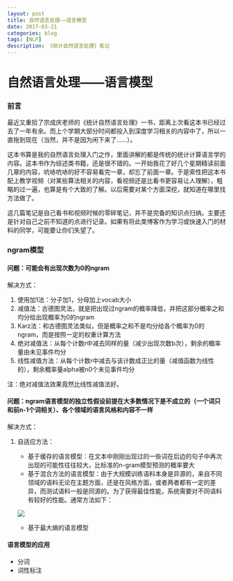 ```yaml
--- 
layout: post 
title: 自然语言处理——语言模型
date: 2017-03-21 
categories: blog 
tags: [NLP] 
description: 《统计自然语言处理》笔记
--- 
```


# 自然语言处理——语言模型

### 前言

最近又重拾了宗成庆老师的《统计自然语言处理》一书，距离上次看这本书已经过去了一年有余。而上个学期大部分时间都投入到深度学习相关的内容中了，所以一直拖到现在（当然，并不是因为闲下来了……）。

这本书算是我的自然语言处理入门之作，里面讲解的都是传统的统计计算语言学的内容。这本书作为综述类书籍，还是很不错的。一开始我花了好几个星期精读前面几章的内容，吭哧吭哧的好不容易看完一章，却忘了前面一章。于是索性把这本书配上教学视频（对某些算法相关的内容，看视频还是比看书更容易让人理解），粗略的过一遍，也算是有个大致的了解。以后需要对某个方面深挖，就知道在哪里找方法做了。

这几篇笔记是自己看书和视频时候的零碎笔记，并不是完备的知识点归纳。主要还是针对自己之前不知道的点进行记录。如果有将此类博客作为学习或快速入门的材料的同学，可能要让你们失望了。

### ngram模型

#### 问题：可能会有出现次数为0的ngram

解决方式：

1. 使用加1法：分子加1，分母加上vocab大小
2. 减值法：古德图灵法，就是把出现过ngram的概率降低，并把这部分概率之和均分给出现概率为0的ngram
3. Karz法：和古德图灵法类似，但是概率之和不是均分给各个概率为0的ngram，而是按照一定的权重计算方法
4. 绝对减值法：从每个计数r中减去同样的量（减少出现次数b次），剩余的概率量由未见事件均分
5. 线性减值方法：从每个计数r中减去与该计数成正比的量（减值函数为线性的），剩余概率量alpha被n0个未见事件均分

注：绝对减值法效果竟然比线性减值法好。

#### 问题：ngram语言模型的独立性假设前提在大多数情况下是不成立的（一个词只和前n-1个词相关）、各个领域的语言风格和内容不一样

解决方式：

1. 自适应方法：
	* 基于缓存的语言模型：在文本中刚刚出现过的一些词在后边的句子中再次出现的可能性往往较大，比标准的n-gram模型预测的概率要大
	* 基于混合方法的语言模型：由于大规模训练语料本身是异源的，来自不同领域的语料无论在主题方面，还是在风格方面，或者两者都有一定的差异，而测试语料一般是同源的。为了获得最佳性能，系统需要对不同语料有较好的性能。通常方法如下：
	
	![](http://odjt9j2ec.bkt.clouddn.com/nlp-note1-1.jpg)
	
	* 基于最大熵的语言模型
	
#### 语言模型的应用

* 分词
* 词性标注
